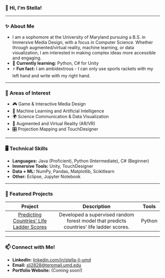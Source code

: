 ### 👋 Hi, I'm Stella! 

---
### ✨ About Me
- I am a sophomore at the University of Maryland pursuing a B.S. in Immersive Media Design, with a focus in Computer Science. Whether through augmented/virtual reality, machine learning, or data visualization, I am interested in making complex ideas more accessible and engaging. 
- 🌱 **Currently learning:** Python, C# for Unity
- ⚡ **Fun fact:** I am ambidextrous - I can only use sports rackets with my left hand and write with my right hand.

---
### 🌟 Areas of Interest
- 🎮 Game & Interactive Media Design  
- 🧠 Machine Learning and Artificial Intelligence
- 🌍 Science Communication & Data Visualization  
- 🧩 Augmented and Virtual Reality (AR/VR)  
- 🎛️ Projection Mapping and TouchDesigner  

---
### 🖥️ Technical Skills 
- **Languages:** Java (Proficient), Python (Intermediate), C# (Beginner)
- **Immersive Tools:** Unity, TouchDesigner
- **Data + ML:** NumPy, Pandas, Matplotlib, Scikitlearn
- **Other:** Eclipse, Jupyter Notebook</h5>

---
### 📌 Featured Projects 
| Project | Description | Tools |
| :---: | :---: | :---: |
[Predicting Countries' Life Ladder Scores](https://github.com/starlight862/ecornell_portfolio.git) | Developed a supervised random forest model that predicts countries' life ladder scores. | Python |

---
### 📫 Connect with Me! 
- **LinkedIn:** [linkedin.com/in/stella-li-umd](https://www.linkedin.com/in/stella-li-umd/)
- **Email:** sli2828@terpmail.umd.edu
- **Portfolio Website:** (Coming soon!)
